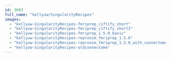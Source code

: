 ```yaml
---
id: 3683
full_name: "kellyuw/SingularityRecipes"
images: 
  - "kellyuw-SingularityRecipes-fmriprep_ciftify_short"
  - "kellyuw-SingularityRecipes-fmriprep_ciftify_short3"
  - "kellyuw-SingularityRecipes-fmriprep_1.5.0_basic"
  - "kellyuw-SingularityRecipes-repronim_fmriprep_1.5.0"
  - "kellyuw-SingularityRecipes-repronim_fmriprep_1.5.0_with_connectome"
  - "kellyuw-SingularityRecipes-oldconnectome"
---
```

